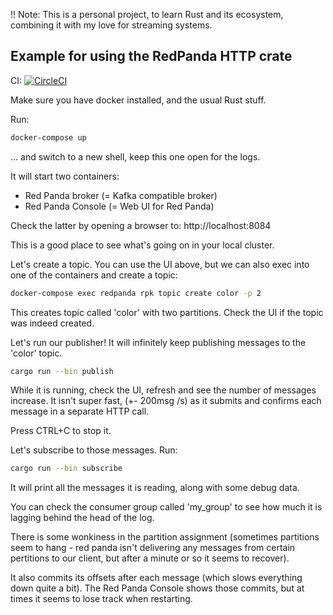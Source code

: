 !! Note: This is a personal project, to learn Rust and its ecosystem, combining it with my love for streaming systems.

## Example for using the RedPanda HTTP crate

CI:
[![CircleCI](https://circleci.com/gh/flyaruu/redpanda-http-example.svg?style=svg)](https://circleci.com/gh/flyaruu/redpanda-http-example)

Make sure you have docker installed, and the usual Rust stuff.

Run:
```bash
docker-compose up
```
... and switch to a new shell, keep this one open for the logs.

It will start two containers:
- Red Panda broker (= Kafka compatible broker)
- Red Panda Console (= Web UI for Red Panda)

Check the latter by opening a browser to:
http://localhost:8084

This is a good place to see what's going on in your local cluster.

Let's create a topic. You can use the UI above, but we can also exec into one of the containers and create a topic:

```bash
docker-compose exec redpanda rpk topic create color -p 2
```
This creates topic called 'color' with two partitions. Check the UI if the topic was indeed created.

Let's run our publisher! It will infinitely keep publishing messages to the 'color' topic.
```bash
cargo run --bin publish
```
While it is running, check the UI, refresh and see the number of messages increase. It isn't super fast, (+- 200msg /s) as it submits and confirms each message in a separate HTTP call.

Press CTRL+C to stop it.

Let's subscribe to those messages. Run:
```bash
cargo run --bin subscribe
```
It will print all the messages it is reading, along with some debug data.

You can check the consumer group called 'my_group' to see how much it is lagging behind the head of the log.

There is some wonkiness in the partition assignment (sometimes partitions seem to hang - red panda isn't delivering any messages from certain pertitions to our client, but after a minute or so it seems to recover).

It also commits its offsets after each message (which slows everything down quite a bit). The Red Panda Console shows those commits, but at times it seems to lose track when restarting.


